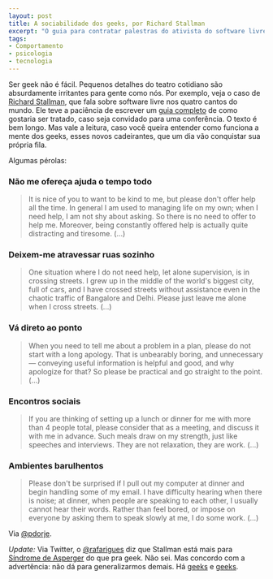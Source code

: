```yaml
---
layout: post
title: A sociabilidade dos geeks, por Richard Stallman
excerpt: "O guia para contratar palestras do ativista do software livre contém pérolas como: deixe-me atravessar a rua sozinho"
tags:
- Comportamento
- psicologia
- tecnologia
---
```


Ser geek não é fácil. Pequenos detalhes do teatro cotidiano são absurdamente irritantes para gente como nós. Por exemplo, veja o caso de [Richard Stallman](http://pt.wikipedia.org/wiki/Richard_Matthew_Stallman), que fala sobre software livre nos quatro cantos do mundo. Ele teve a paciência de escrever um [guia completo](https://secure.mysociety.org/admin/lists/pipermail/developers-public/2011-October/007647.html) de como gostaria ser tratado, caso seja convidado para uma conferência. O texto é bem longo. Mas vale a leitura, caso você queira entender como funciona a mente dos geeks, esses novos cadeirantes, que um dia vão conquistar sua própria fila.

Algumas pérolas:

### Não me ofereça ajuda o tempo todo
> It is nice of you to want to be kind to me, but please don't offer help all the time. In general I am used to managing life on my own; when I need help, I am not shy about asking.  So there is no need to offer to help me.  Moreover, being constantly offered help is actually quite distracting and tiresome. (...)

### Deixem-me atravessar ruas sozinho
> One situation where I do not need help, let alone supervision, is in crossing streets.  I grew up in the middle of the world's biggest city, full of cars, and I have crossed streets without assistance even in the chaotic traffic of Bangalore and Delhi.  Please just leave me alone when I cross streets. (...)

### Vá direto ao ponto
> When you need to tell me about a problem in a plan, please do not start with a long apology. That is unbearably boring, and unnecessary — conveying useful information is helpful and good, and why apologize for that? So please be practical and go straight to the point. (...)

### Encontros sociais
> If you are thinking of setting up a lunch or dinner for me with more than 4 people total, please consider that as a meeting, and discuss it with me in advance. Such meals draw on my strength, just like speeches and interviews. They are not relaxation, they are work. (...)

### Ambientes barulhentos
> Please don't be surprised if I pull out my computer at dinner and begin handling some of my email. I have difficulty hearing when there is noise; at dinner, when people are speaking to each other, I usually cannot hear their words. Rather than feel bored, or impose on everyone by asking them to speak slowly at me, I do some work. (...)

Via [@pdorje](http://twitter.com/#!/pdorje).

*Update:* Via Twitter, o [@rafarigues](http://twitter.com/#!/rafarigues) diz que Stallman está mais para [Síndrome de Asperger](http://pt.wikipedia.org/wiki/S%C3%ADndrome_de_Asperger) do que pra geek. Não sei. Mas concordo com a advertência: não dá para generalizarmos demais. Há [geeks](http://garyvaynerchuk.com/) e [geeks](http://pt.wikipedia.org/wiki/Jonathan_Ive).
